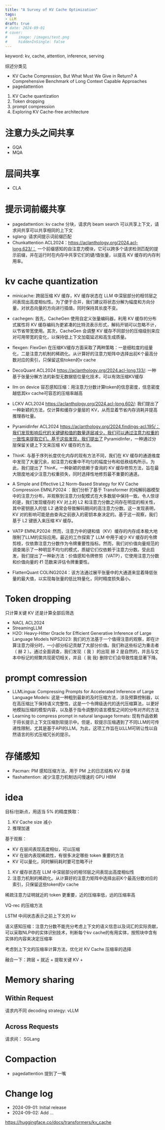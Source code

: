 ```yaml
---
title: "A Survey of KV Cache Optimization"
tags:
- LLM
draft: true
# date: 2024-09-01
# cover:
#     image: /images/test.png
#     hiddenInSingle: false
---
```

keyword: kv, cache, attention, inference, serving

综述分类见 
- KV Cache Compression, But What Must We Give in Return? A Comprehensive Benchmark of Long Context Capable Approaches
- pagedattention

1. KV Cache quantization
2. Token dropping
3. prompt compression
4. Exploring KV Cache-free architecture

# 注意力头之间共享
- GQA
- MQA

# 层间共享
- CLA

# 提示词前缀共享
- pagedattention: kv cache 分块，请求内 beam search 可以共享上下文，请求间共享可以共享相同的上下文
- sglang: 请求间提示词前缀匹配
- Chunkattention ACL2024：https://aclanthology.org/2024.acl-long.623/： 一个前缀感知的自注意力模块，它可以跨多个请求检测匹配的提示前缀，并在运行时在内存中共享它们的键/值张量，以提高 KV 缓存的内存利用率。

# kv cache quantization
- minicache: 跨层压缩 KV 缓存，KV 缓存状态在 LLM 中深层部分的相邻层之间表现出高度相似性。为了便于合并，我们建议将状态分解为幅度和方向分量，对状态向量的方向进行插值，同时保持其长度不变。

- cachegen: 首先，CacheGen 使用自定义张量编码器，利用 KV 缓存的分布式属性将 KV 缓存编码为更紧凑的比特流表示形式，解码开销可以忽略不计，以节省带宽使用。其次，CacheGen 会调整 KV 缓存不同部分的压缩级别来应对可用带宽的变化，以保持低上下文加载延迟和高生成质量。

- flexgen: FlexGen 在压缩KV缓存方面采取了两种策略：一是细粒度的组量化，二是注意力机制的稀疏化。从计算好的注意力矩阵中选择出前K个最高分数对应的索引，只保留这些token的v cache

- DecoQuant ACL2024 https://aclanthology.org/2024.acl-long.133/: 一种基于张量分解方法的新型无数据低位量化技术，可以有效压缩KV缓存

- llm on device 容忍感知压缩：用注意力分数计算token的信息密度，信息密度越低其kv cache可容忍的压缩率越高

- LCKV ACL2024 https://aclanthology.org/2024.acl-long.602/: 我们提出了一种新颖的方法，仅计算和缓存少量层的 KV，从而显着节省内存消耗并提高推理吞吐量。

- PyramidInfer ACL2024 https://aclanthology.org/2024.findings-acl.195/：我们发现影响后代的关键键和值的数量逐层减少，我们可以通过注意力权重的一致性来提取它们。基于这些发现，我们提出了 PyramidInfer，一种通过分层保留关键上下文来压缩 KV 缓存的方法。

- ThinK: 与基于序列长度优化内存的现有方法不同，我们在 KV 缓存的通道维度中发现了大量冗余，如注意力权重中不均匀的幅度分布和低秩结构所示。为此，我们提出了 ThinK，一种新颖的依赖于查询的 KV 缓存修剪方法，旨在最大限度地减少注意力权重损失，同时选择性地修剪最不重要的通道。

- A Simple and Effective L2 Norm-Based Strategy for KV Cache Compression EMNLP2024 ：我们分析了基于 Transformer 的纯解码器模型中的注意力分布，并观察到注意力分配模式在大多数层中保持一致。令人惊讶的是，我们发现缓存的 KV 对上的 L2 和注意力分数之间存在明显的相关性，其中密钥嵌入的低 L2 通常会导致解码期间的高注意力分数。这一发现表明，KV 对的影响可能是由查询之前嵌入的密钥本身决定的。基于这一观察，我们基于 L2 键嵌入来压缩 KV 缓存。

- VATP EMNLP2024: 然而，注意力中的键和值（KV）缓存的内存成本极大地限制了LLM的实际应用。最近的工作探索了 LLM 中用于减少 KV 缓存的令牌剪枝，仅依靠注意力分数作为令牌重要性指标。然而，我们对价值向量规范的调查揭示了一种明显不均匀的模式，质疑它们仅依赖于注意力分数。受此启发，我们提出了一种新方法：价值感知令牌修剪（VATP），它使用注意力分数和价值向量的 ℓ1 范数来评估令牌重要性。

- FlattenQuant COLING2024：该方法通过展平张量中的大通道来显着降低张量的最大值，以实现每张量的低比特量化，同时精度损失最小。

# Token dropping
只计算关键 KV 还是计算全部后筛选

- NACL ACL2024
- StreamingLLM
- H2O: Heavy-Hitter Oracle for Efficient Generative Inference of Large Language Models NIPS2023: 我们的方法基于一个值得注意的观察，即在计算注意力得分时，一小部分标记贡献了大部分价值。我们称这些标记为重击者（ 赫 2 ）。通过全面调查，我们发现（ 我 ）的出现 赫 2 是自然的，并且与文本中标记的频繁共现密切相关，并且（ 我 我) 删除它们会导致性能显著下降。

# prompt comression
- LLMLingua: Compressing Prompts for Accelerated Inference of Large Language Models: 这是一种粗到最新的及时压缩方法，涉及预算控制器，以在高压缩比下保持语义完整性，这是一个令牌级迭代的迭代压缩算法，以更好地模拟压缩的模型内容，以及基于指令调整的语言模型之间的分布对齐的方法
- Learning to compress prompt in natural language formats: 现有作品依赖于将长提示上下文压缩到软提示中。但是，软提示压缩遇到了不同LLM的可传递性限制，尤其是基于API的LLM。为此，这项工作旨在以LLM可转让性以自然语言的形式压缩冗长的提示。

# 存储感知
- Pacman: PM 感知压缩方法，用于 PM 上的日志结构 KV 存储
- flashattention: 减少注意力机制访问慢速的 GPU HBM

# idea
目标/创新点，用适当 5% 的精度换取：
1. KV Cache size 减小
2. 推理加速

基于观察：
- KV 在层间表现高度相似，可以压缩
- KV 在层内表现稀疏性，有很多决定哪些 token 重要的方法
- KV 可以量化，同时解码耗时要可忽略不计

1. KV 缓存状态在 LLM 中深层部分的相邻层之间表现出高度相似性
2. 注意力机制的稀疏化。从计算好的注意力矩阵中选择出前K个最高分数对应的索引，只保留这些token的v cache



稀疏注意力证明就近的 token 更重要，近的压缩率低，远的压缩率高

VQ-rec 的压缩方法

LSTM 中间状态表示之前上下文的 kv

语义感知压缩：注意力分数不能充分考虑上下文的语义信息以及词汇的实际贡献，可以采取NLP中的实体识别技术，判断每个kv cache的有用实体，按照块中含有实体的内容来决定压缩率

考虑到上下文的压缩率计算方法，优化对 KV Cache 压缩率的选择

融合一下：跨层 + 就近 + 提取关键 KV +

# Memory sharing
## Within Request
请求内不同 decoding strategy: vLLM

## Across Requests
请求间： SGLang

# Compaction
- pagedattention 提到了一嘴

# Change log
- 2024-09-01: Initial release
- 2024-09-02: Add ...

https://huggingface.co/docs/transformers/kv_cache
